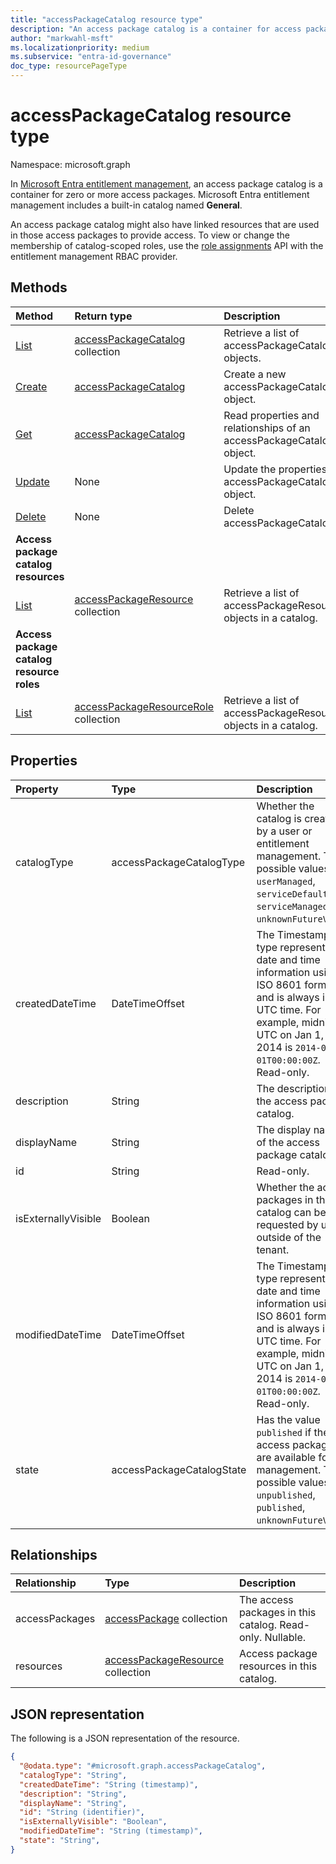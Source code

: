 ```yaml
---
title: "accessPackageCatalog resource type"
description: "An access package catalog is a container for access packages."
author: "markwahl-msft"
ms.localizationpriority: medium
ms.subservice: "entra-id-governance"
doc_type: resourcePageType
---
```

# accessPackageCatalog resource type

Namespace: microsoft.graph


In [Microsoft Entra entitlement management](entitlementmanagement-overview.md), an access package catalog is a container for zero or more access packages. Microsoft Entra entitlement management includes a built-in catalog named **General**.

An access package catalog might also have linked resources that are used in those access packages to provide access. To view or change the membership of catalog-scoped roles, use the [role assignments](unifiedroleassignment.md) API with the entitlement management RBAC provider.



## Methods
|Method|Return type|Description|
|:---|:---|:---|
|[List](../api/entitlementmanagement-list-catalogs.md)|[accessPackageCatalog](accesspackagecatalog.md) collection|Retrieve a list of accessPackageCatalog objects. |
|[Create](../api/entitlementmanagement-post-catalogs.md)|[accessPackageCatalog](accesspackagecatalog.md)|Create a new accessPackageCatalog object. |
|[Get](../api/accesspackagecatalog-get.md)|[accessPackageCatalog](accesspackagecatalog.md)|Read properties and relationships of an accessPackageCatalog object. |
|[Update](../api/accesspackagecatalog-update.md)|None|Update the properties of an accessPackageCatalog object. |
|[Delete](../api/accesspackagecatalog-delete.md)|None|Delete accessPackageCatalog. |
| **Access package catalog resources**| | |
| [List](../api/accesspackagecatalog-list-resources.md) | [accessPackageResource](accesspackageresource.md) collection | Retrieve a list of accessPackageResource objects in a catalog. |
| **Access package catalog resource roles**| | |
| [List](../api/accesspackagecatalog-list-resourceroles.md) | [accessPackageResourceRole](accesspackageresourcerole.md) collection | Retrieve a list of accessPackageResourceRole objects in a catalog. |

## Properties
|Property|Type|Description|
|:---|:---|:---|
|catalogType|accessPackageCatalogType|Whether the catalog is created by a user or entitlement management. The possible values are: `userManaged`, `serviceDefault`, `serviceManaged`, `unknownFutureValue`.|
|createdDateTime|DateTimeOffset|The Timestamp type represents date and time information using ISO 8601 format and is always in UTC time. For example, midnight UTC on Jan 1, 2014 is `2014-01-01T00:00:00Z`. Read-only.|
|description|String|The description of the access package catalog.|
|displayName|String|The display name of the access package catalog.|
|id|String|Read-only.|
|isExternallyVisible|Boolean|Whether the access packages in this catalog can be requested by users outside of the tenant.|
|modifiedDateTime|DateTimeOffset|The Timestamp type represents date and time information using ISO 8601 format and is always in UTC time. For example, midnight UTC on Jan 1, 2014 is `2014-01-01T00:00:00Z`. Read-only. |
|state|accessPackageCatalogState|Has the value `published` if the access packages are available for management. The possible values are: `unpublished`, `published`, `unknownFutureValue`.|

## Relationships
|Relationship|Type|Description|
|:---|:---|:---|
|accessPackages|[accessPackage](accesspackage.md) collection|The access packages in this catalog. Read-only. Nullable.|
|resources|[accessPackageResource](../resources/accesspackageresource.md) collection|Access package resources in this catalog.|

## JSON representation
The following is a JSON representation of the resource.
<!-- {
  "blockType": "resource",
  "keyProperty": "id",
  "@odata.type": "microsoft.graph.accessPackageCatalog",
  "openType": false
}
-->
``` json
{
  "@odata.type": "#microsoft.graph.accessPackageCatalog",
  "catalogType": "String",
  "createdDateTime": "String (timestamp)",
  "description": "String",
  "displayName": "String",
  "id": "String (identifier)",
  "isExternallyVisible": "Boolean",
  "modifiedDateTime": "String (timestamp)",
  "state": "String",
}
```
